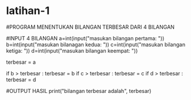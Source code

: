 # latihan-1
#PROGRAM MENENTUKAN BILANGAN TERBESAR DARI 4 BILANGAN

#INPUT 4 BILANGAN
a=int(input("masukan bilangan pertama: "))
b=int(input("masukan bilanagan kedua: "))
c=int(input("masukan bilangan ketiga: "))
d=int(input("masukan bilangan keempat: "))

terbesar = a

if b > terbesar :
    terbesar = b
if c > terbesar :
    terbesar = c
if d > terbesar :
    terbesar = d

#OUTPUT HASIL
print("bilangan terbesar adalah", terbesar)
